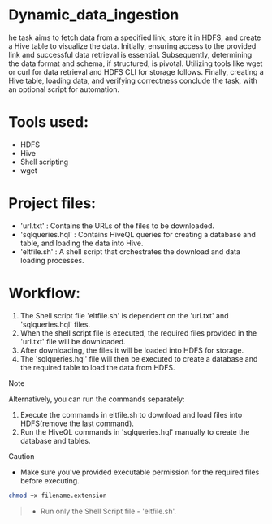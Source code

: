 # Dynamic_data_ingestion
he task aims to fetch data from a specified link, store it in HDFS, and create a Hive table to visualize the data. Initially, ensuring access to the provided link and successful data retrieval is essential. Subsequently, determining the data format and schema, if structured, is pivotal. Utilizing tools like wget or curl for data retrieval and HDFS CLI for storage follows. Finally, creating a Hive table, loading data, and verifying correctness conclude the task, with an optional script for automation.

# Tools used:
* HDFS
* Hive
* Shell scripting
* wget

# Project files:
* 'url.txt' : Contains the URLs of the files to be downloaded.
* 'sqlqueries.hql' : Contains HiveQL queries for creating a database and table, and loading the data into Hive.
* 'eltfile.sh' : A shell script that orchestrates the download and data loading processes.

# Workflow:
1. The Shell script file 'eltfile.sh' is dependent on the 'url.txt' and 'sqlqueries.hql' files.
2. When the shell script file is executed, the required files provided in the 'url.txt' file will be downloaded.
3. After downloading, the files it will be loaded into HDFS for storage.
4. The 'sqlqueries.hql' file will then be executed to create a database and the required table to load the data from HDFS.

> [!NOTE]
> Alternatively, you can run the commands separately:
> 1. Execute the commands in eltfile.sh to download and load files into HDFS(remove the last command).
> 2. Run the HiveQL commands in 'sqlqueries.hql' manually to create the database and tables.

> [!CAUTION]
> * Make sure you've provided executable permission for the required files before executing.
```bash
chmod +x filename.extension
```
> * Run only the Shell Script file - 'eltfile.sh'.